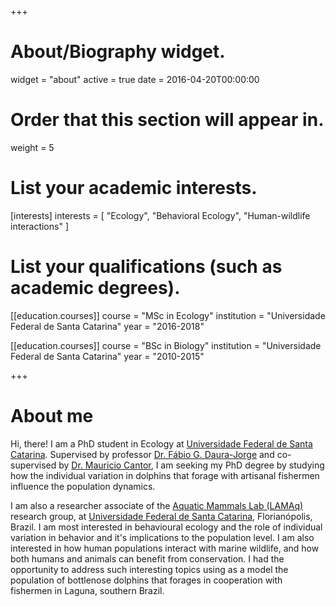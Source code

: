 +++
# About/Biography widget.
widget = "about"
active = true
date = 2016-04-20T00:00:00

# Order that this section will appear in.
weight = 5

# List your academic interests.
[interests]
  interests = [
    "Ecology",
    "Behavioral Ecology",
    "Human-wildlife interactions"
  ]

# List your qualifications (such as academic degrees).

[[education.courses]]
  course = "MSc in Ecology"
  institution = "Universidade Federal de Santa Catarina"
  year = "2016-2018"

[[education.courses]]
  course = "BSc in Biology"
  institution = "Universidade Federal de Santa Catarina"
  year = "2010-2015"
 
+++

# About me

Hi, there! I am a PhD student in Ecology at [Universidade Federal de Santa Catarina](https://ufsc.br/). Supervised by professor [Dr. Fábio G. Daura-Jorge](http://lattes.cnpq.br/7945592097983692) and co-supervised by [Dr. Mauricio Cantor](https://cantor.weebly.com/), I am seeking my PhD degree by studying how the individual variation in dolphins that forage with artisanal fishermen influence the population dynamics.

I am also a researcher associate of the [Aquatic Mammals Lab (LAMAq)](http://lamaq.ufsc.br) research group, at [Universidade Federal de Santa Catarina](https://ufsc.br/), Florianópolis, Brazil. I am most interested in behavioural ecology and the role of individual variation in behavior and it's implications to the population level. I am also interested in how human populations interact with marine wildlife, and how both humans and animals can benefit from conservation. I had the opportunity to address such interesting topics using as a model the population of bottlenose dolphins that forages in cooperation with fishermen in Laguna, southern Brazil. 
